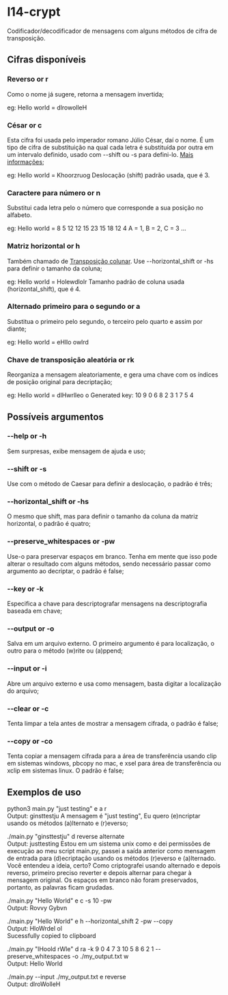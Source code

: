 # l14-crypt
Codificador/decodificador de mensagens com alguns métodos de cifra de transposição.

## Cifras disponíveis

### Reverso or r
Como o nome já sugere, retorna a mensagem invertida;

eg: Hello world = dlrowolleH

### César or c
Esta cifra foi usada pelo imperador romano Júlio César, daí o nome. É um tipo de cifra de substituição na qual cada letra é substituída por outra em um intervalo definido, usado com --shift ou -s para defini-lo. [Mais informações](https://en.wikipedia.org/wiki/Caesar_cipher);

eg: Hello world = Khoorzruog
Deslocação (shift) padrão usada, que é 3.

### Caractere para número or n
Substitui cada letra pelo o número que corresponde a sua posição no alfabeto.

eg: Hello world = 8 5 12 12 15 23 15 18 12 4
A = 1, B = 2, C = 3 ... 

### Matriz horizontal or h
Também chamado de [Transposição colunar](https://pt.wikipedia.org/wiki/Cifra_de_transposição#Transposição_de_colunas). Use --horizontal_shift or -hs para definir o tamanho da coluna;

eg: Hello world = Holewdlolr
Tamanho padrão de coluna usada (horizontal_shift), que é 4.

### Alternado primeiro para o segundo or a
Substitua o primeiro pelo segundo, o terceiro pelo quarto e assim por diante; 

eg: Hello world = eHllo owlrd

### Chave de transposição aleatória or rk
Reorganiza a mensagem aleatoriamente, e gera uma chave com os índices de posição original para decriptação;  

eg: Hello world = dlHwrlleo o
Generated key: 10 9 0 6 8 2 3 1 7 5 4


## Possíveis argumentos

### --help or -h
Sem surpresas, exibe mensagem de ajuda e uso;

### --shift or -s
Use com o método de Caesar para definir a deslocação, o padrão é três;

### --horizontal_shift or -hs
O mesmo que shift, mas para definir o tamanho da coluna da matriz horizontal, o padrão é quatro;

### --preserve_whitespaces or -pw
Use-o para preservar espaços em branco. Tenha em mente que isso pode alterar o resultado com alguns métodos, sendo necessário passar como argumento ao decriptar, o padrão é false;

### --key or -k
Especifica a chave para descriptografar mensagens na descriptografia baseada em chave;

### --output or -o
Salva em um arquivo externo. O primeiro argumento é para localização, o outro para o método (w)rite ou (a)ppend;

### --input or -i
Abre um arquivo externo e usa como mensagem, basta digitar a localização do arquivo;

### --clear or -c
Tenta limpar a tela antes de mostrar a mensagem cifrada, o padrão é false;

### --copy or -co
Tenta copiar a mensagem cifrada para a área de transferência usando clip em sistemas windows, pbcopy no mac, e xsel para área de transferência ou xclip em sistemas linux. O padrão é false;

## Exemplos de uso

python3 main.py "just testing" e a r  
Output: ginsttestju
A mensagem é "just testing", Eu quero (e)ncriptar usando os métodos (a)lternato e (r)everso;

./main.py "ginsttestju" d reverse alternate  
Output: justtesting
Estou em um sistema unix como e dei permissões de execução ao meu script main.py, passei a saída anterior como mensagem de entrada para (d)ecriptação usando os métodos (r)everso e (a)lternado. Você entendeu a ideia, certo? Como criptografei usando alternado e depois reverso, primeiro preciso reverter e depois alternar para chegar à mensagem original. Os espaços em branco não foram preservados, portanto, as palavras ficam grudadas.

./main.py "Hello World" e c -s 10 -pw  
Output: Rovvy Gybvn

./main.py "Hello World" e h --horizontal_shift 2 -pw --copy  
Output: HloWrdel ol  
Sucessfully copied to clipboard

./main.py "lHoold rWle" d ra -k 9 0 4 7 3 10 5 8 6 2 1 --preserve_whitespaces -o ./my_output.txt w  
Output: Hello World 

./main.py --input ./my_output.txt e reverse  
Output: dlroWolleH 